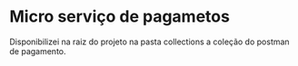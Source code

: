 # Micro serviço de pagametos
Disponibilizei na raiz do projeto na pasta collections a coleção do postman de pagamento.
